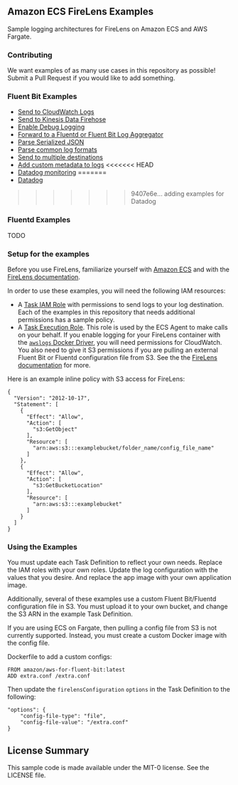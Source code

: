 ## Amazon ECS FireLens Examples

Sample logging architectures for FireLens on Amazon ECS and AWS Fargate.

### Contributing

We want examples of as many use cases in this repository as possible! Submit a Pull Request if you would like to add something.

### Fluent Bit Examples

* [Send to CloudWatch Logs](examples/fluent-bit/cloudwatchlogs)
* [Send to Kinesis Data Firehose](examples/fluent-bit/kinesis-firehose)
* [Enable Debug Logging](examples/fluent-bit/enable-debug-logging)
* [Forward to a Fluentd or Fluent Bit Log Aggregator](examples/fluent-bit/forward-to-aggregator)
* [Parse Serialized JSON](examples/fluent-bit/parse-json)
* [Parse common log formats](examples/fluent-bit/parse-common-log-formats)
* [Send to multiple destinations](examples/fluent-bit/send-to-multiple-destinations)
* [Add custom metadata to logs](examples/fluent-bit/add-keys)
<<<<<<< HEAD
* [Datadog monitoring](examples/fuent-bit/datadog)
=======
* [Datadog](examples/fuent-bit/datadog)
>>>>>>> 9407e6e... adding examples for Datadog

### Fluentd Examples

TODO

### Setup for the examples

Before you use FireLens, familiarize yourself with [Amazon ECS](https://docs.aws.amazon.com/AmazonECS/latest/developerguide/ECS_GetStarted_EC2.html) and with the [FireLens documentation](https://docs.aws.amazon.com/AmazonECS/latest/developerguide/using_firelens.html).

In order to use these examples, you will need the following IAM resources:
* A [Task IAM Role](https://docs.aws.amazon.com/AmazonECS/latest/developerguide/task-iam-roles.html) with permissions to send logs to your log destination. Each of the examples in this repository that needs additional permissions has a sample policy.
* A [Task Execution Role](https://docs.aws.amazon.com/AmazonECS/latest/developerguide/task_execution_IAM_role.html). This role is used by the ECS Agent to make calls on your behalf. If you enable logging for your FireLens container with the [`awslogs` Docker Driver](https://docs.aws.amazon.com/AmazonECS/latest/developerguide/using_awslogs.html), you will need permissions for CloudWatch. You also need to give it S3 permissions if you are pulling an external Fluent Bit or Fluentd configuration file from S3. See the the [FireLens documentation](https://docs.aws.amazon.com/AmazonECS/latest/developerguide/using_firelens.html) for more.

Here is an example inline policy with S3 access for FireLens:

```
{
  "Version": "2012-10-17",
  "Statement": [
    {
      "Effect": "Allow",
      "Action": [
        "s3:GetObject"
      ],
      "Resource": [
        "arn:aws:s3:::examplebucket/folder_name/config_file_name"
      ]
    },
    {
      "Effect": "Allow",
      "Action": [
        "s3:GetBucketLocation"
      ],
      "Resource": [
        "arn:aws:s3:::examplebucket"
      ]
    }
  ]
}
```

### Using the Examples

You must update each Task Definition to reflect your own needs. Replace the IAM roles with your own roles. Update the log configuration with the values that you desire. And replace the app image with your own application image.

Additionally, several of these examples use a custom Fluent Bit/Fluentd configuration file in S3. You must upload it to your own bucket, and change the S3 ARN in the example Task Definition.

If you are using ECS on Fargate, then pulling a config file from S3 is not currently supported. Instead, you must create a custom Docker image with the config file.

Dockerfile to add a custom configs:
```
FROM amazon/aws-for-fluent-bit:latest
ADD extra.conf /extra.conf
```

Then update the `firelensConfiguration` `options` in the Task Definition to the following:
```
"options": {
    "config-file-type": "file",
    "config-file-value": "/extra.conf"
}
```

## License Summary

This sample code is made available under the MIT-0 license. See the LICENSE file.
